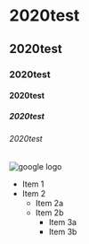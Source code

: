 # 2020test
## 2020test
### 2020test
#### 2020test
##### 2020test
###### 2020test
![google logo](/google.jpg")
* Item 1
* Item 2
  * Item  2a
  * Item  2b
    * Item  3a
    * Item  3b
  
